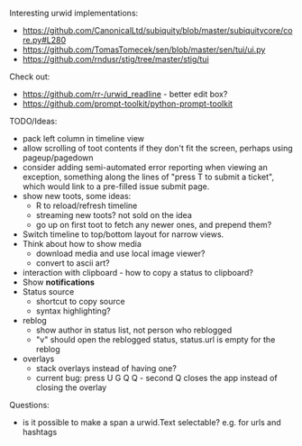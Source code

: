 Interesting urwid implementations:
* https://github.com/CanonicalLtd/subiquity/blob/master/subiquitycore/core.py#L280
* https://github.com/TomasTomecek/sen/blob/master/sen/tui/ui.py
* https://github.com/rndusr/stig/tree/master/stig/tui

Check out:
* https://github.com/rr-/urwid_readline - better edit box?
* https://github.com/prompt-toolkit/python-prompt-toolkit

TODO/Ideas:
* pack left column in timeline view
* allow scrolling of toot contents if they don't fit the screen, perhaps using
  pageup/pagedown
* consider adding semi-automated error reporting when viewing an exception,
  something along the lines of "press T to submit a ticket", which would link
  to a pre-filled issue submit page.
* show new toots, some ideas:
    * R to reload/refresh timeline
    * streaming new toots? not sold on the idea
    * go up on first toot to fetch any newer ones, and prepend them?
* Switch timeline to top/bottom layout for narrow views.
* Think about how to show media
    * download media and use local image viewer?
    * convert to ascii art?
* interaction with clipboard - how to copy a status to clipboard?
* Show **notifications**
* Status source
    * shortcut to copy source
    * syntax highlighting?
* reblog
  * show author in status list, not person who reblogged
  * "v" should open the reblogged status, status.url is empty for the reblog
* overlays
  * stack overlays instead of having one?
  * current bug: press U G Q Q - second Q closes the app instead of closing the overlay

Questions:
* is it possible to make a span a urwid.Text selectable? e.g. for urls and hashtags
